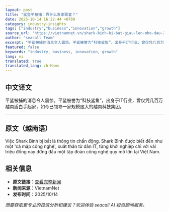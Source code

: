 ```yaml
---
layout: post
title: "鲨鱼平被捕：靠什么发家致富？"
date: 2025-10-14 16:22:44 +0700
category: industry-insights
tags: ["industry","business","innovation","growth"]
source_url: "https://vietnamnet.vn/shark-binh-bi-bat-giau-len-nho-dau-2450241.html"
author: "seacall Team"
excerpt: "平鲨被捕的消息令人震惊。平鲨被誉为“科技鲨鱼”，出身于IT行业，曾仅凭几百万越南盾白手起家，如今已领导一家规模庞大的越南科技集团。..."
featured: false
keywords: "industry, business, innovation, growth"
lang: vi
translated: true
translated_lang: zh-Hans
---
```


## 中文译文

平鲨被捕的消息令人震惊。平鲨被誉为“科技鲨鱼”，出身于IT行业，曾仅凭几百万越南盾白手起家，如今已领导一家规模庞大的越南科技集团。

---

## 原文（越南语）

Việc Shark Bình bị bắt là thông tin chấn động. Shark Bình được biết đến như một &apos;cá mập công nghệ&apos;, xuất thân từ dân IT, từng khởi nghiệp chỉ với vài triệu đồng nay đứng đầu một tập đoàn công nghệ quy mô lớn tại Việt Nam.

## 相关信息

- **原文链接**：[查看完整新闻](https://vietnamnet.vn/shark-binh-bi-bat-giau-len-nho-dau-2450241.html)
- **新闻来源**：VietnamNet
- **发布时间**：2025/10/14

*想要获取更专业的投资分析和建议？欢迎体验 seacall AI 投资顾问服务。*